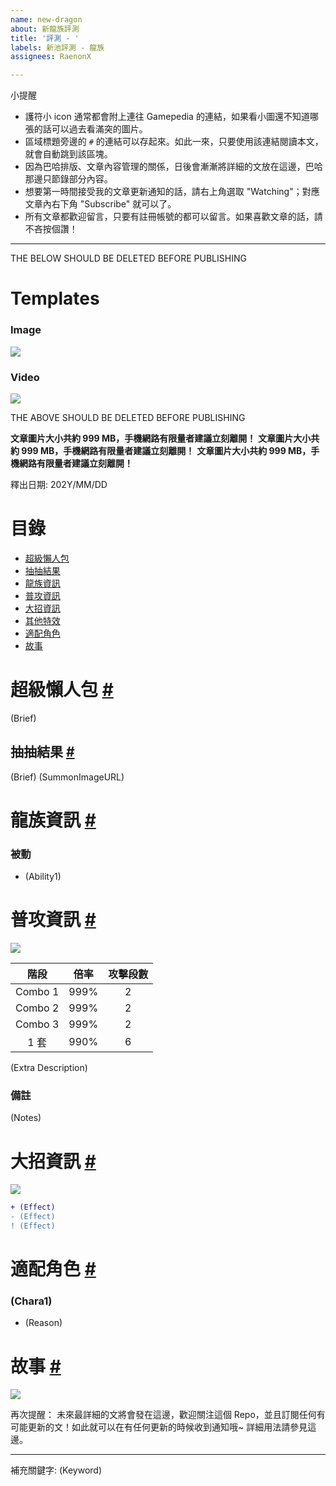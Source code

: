 ```yaml
---
name: new-dragon
about: 新龍族評測
title: '評測 - '
labels: 新池評測 - 龍族
assignees: RaenonX

---
```


小提醒
- 護符小 icon 通常都會附上連往 Gamepedia 的連結，如果看小圖還不知道哪張的話可以過去看滿突的圖片。
- 區域標題旁邊的 `#` 的連結可以存起來。如此一來，只要使用該連結閱讀本文，就會自動跳到該區塊。
- 因為巴哈排版、文章內容管理的關係，日後會漸漸將詳細的文放在這邊，巴哈那邊只節錄部分內容。
- 想要第一時間接受我的文章更新通知的話，請右上角選取 "Watching"；對應文章內右下角 "Subscribe" 就可以了。
- 所有文章都歡迎留言，只要有註冊帳號的都可以留言。如果喜歡文章的話，請不吝按個讚！

------

THE BELOW SHOULD BE DELETED BEFORE PUBLISHING

# Templates

### Image

![](https://raw.githubusercontent.com/RaenonX/dragalia-posts/master/images/summon-tests/202010-Illya/Roll.gif) 

### Video

[![](https://img.youtube.com/vi/VIDEO_ID/0.jpg)](https://youtu.be/VIDEO_ID)

THE ABOVE SHOULD BE DELETED BEFORE PUBLISHING

**文章圖片大小共約 999 MB，手機網路有限量者建議立刻離開！**
**文章圖片大小共約 999 MB，手機網路有限量者建議立刻離開！**
**文章圖片大小共約 999 MB，手機網路有限量者建議立刻離開！**

釋出日期: 202Y/MM/DD

# 目錄
- [超級懶人包](#超級懶人包)
- [抽抽結果](#抽抽結果)
- [龍族資訊](#龍族資訊)
- [普攻資訊](#普攻資訊)
- [大招資訊](#大招資訊)
- [其他特效](#其他特效)
- [適配角色](#適配角色)
- [故事](#故事)

# 超級懶人包 <a href="#超級懶人包" id="超級懶人包">#</a>

(Brief)

## 抽抽結果 <a href="#抽抽結果" id="抽抽結果">#</a>

(Brief)
(SummonImageURL)

# 龍族資訊 <a href="#龍族資訊" id="龍族資訊">#</a>

### 被動

- (Ability1)

# 普攻資訊 <a href="#普攻資訊" id="普攻資訊">#</a>

![](https://raw.githubusercontent.com/RaenonX/dragalia-posts/master/images/summon-tests/202009-NAME/NAME.gif)

階段 | 倍率 | 攻擊段數
:---: | :---: | :---:
Combo 1 | 999% | 2
Combo 2 | 999% | 2
Combo 3 | 999% | 2
1 套 | 990% | 6

(Extra Description)

### 備註

(Notes)

# 大招資訊 <a href="#大招資訊" id="大招資訊">#</a>

![](https://raw.githubusercontent.com/RaenonX/dragalia-posts/master/images/summon-tests/202009-NAME/NAME.gif)

```diff
+ (Effect)
- (Effect)
! (Effect)
```

# 適配角色 <a href="#適配角色" id="適配角色">#</a>

### (Chara1)

- (Reason)

# 故事 <a href="#故事" id="故事">#</a>

[![](https://img.youtube.com/vi/VIDEO_ID/0.jpg)](https://youtu.be/VIDEO_ID)

再次提醒：
未來最詳細的文將會發在這邊，歡迎關注這個 Repo，並且訂閱任何有可能更新的文！如此就可以在有任何更新的時候收到通知哦~ 詳細用法請參見這邊。

-------

補充關鍵字: (Keyword)
